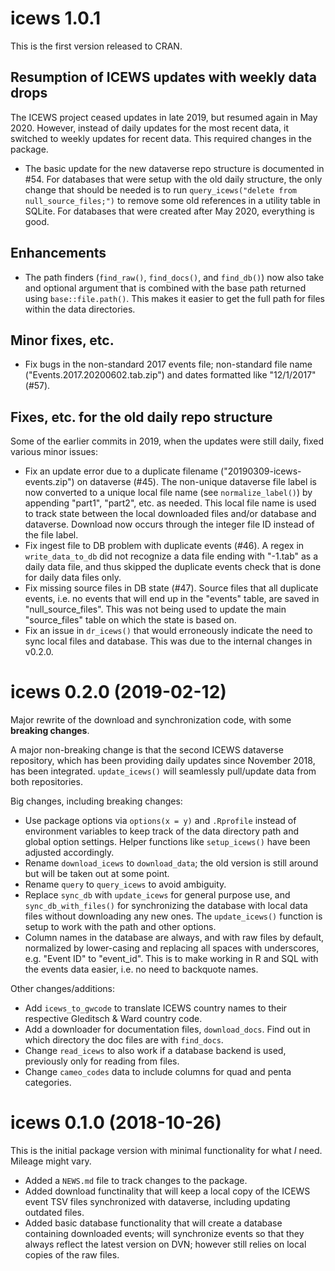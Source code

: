 
# icews 1.0.1

This is the first version released to CRAN. 

## Resumption of ICEWS updates with weekly data drops

The ICEWS project ceased updates in late 2019, but resumed again in May 2020. However, instead of daily updates for the most recent data, it switched to weekly updates for recent data. This required changes in the package. 

- The basic update for the new dataverse repo structure is documented in #54. For databases that were setup with the old daily structure, the only change that should be needed is to run `query_icews("delete from null_source_files;")` to remove some old references in a utility table in SQLite. For databases that were created after May 2020, everything is good. 

## Enhancements

- The path finders (`find_raw()`, `find_docs()`, and `find_db()`) now also take
and optional argument that is combined with the base path returned using `base::file.path()`. This makes it easier to get the full path for files within the data directories. 

## Minor fixes, etc. 

- Fix bugs in the non-standard 2017 events file; non-standard file name ("Events.2017.20200602.tab.zip") and dates formatted like "12/1/2017" (#57).

## Fixes, etc. for the old daily repo structure

Some of the earlier commits in 2019, when the updates were still daily, fixed various minor issues:

- Fix an update error due to a duplicate filename ("20190309-icews-events.zip") on dataverse (#45). The non-unique dataverse file label is now converted to a unique local file name (see `normalize_label()`) by appending "part1", "part2", etc. as needed. This local file name is used to track state between the local downloaded files and/or database and dataverse. Download now occurs through the integer file ID instead of the file label.
- Fix ingest file to DB problem with duplicate events (#46). A regex in `write_data_to_db` did not recognize a data file ending with "-1.tab" as a daily data file, and thus skipped the duplicate events check that is done for daily data files only.
- Fix missing source files in DB state (#47). Source files that all duplicate events, i.e. no events that will end up in the "events" table, are saved in "null_source_files". This was not being used to update the main "source_files" table on which the state is based on. 
- Fix an issue in `dr_icews()` that would erroneously indicate the need to sync local files and database. This was due to the internal changes in v0.2.0. 


# icews 0.2.0 (2019-02-12)

Major rewrite of the download and synchronization code, with some **breaking changes**.

A major non-breaking change is that the second ICEWS dataverse repository, which has been providing daily updates since November 2018, has been integrated. `update_icews()` will seamlessly pull/update data from both repositories. 

Big changes, including breaking changes:

* Use package options via `options(x = y)` and `.Rprofile` instead of environment variables to keep track of the data directory path and global option settings. Helper functions like `setup_icews()` have been adjusted accordingly.
* Rename `download_icews` to `download_data`; the old version is still around but will be taken out at some point.
* Rename `query` to `query_icews` to avoid ambiguity. 
* Replace `sync_db` with `update_icews` for general purpose use, and `sync_db_with_files()` for synchronizing the database with local data files without downloading any new ones. The `update_icews()` function is setup to work with the path and other options. 
* Column names in the database are always, and with raw files by default, normalized by lower-casing and replacing all spaces with underscores, e.g. "Event ID" to "event_id". This is to make working in R and SQL with the events data easier, i.e. no need to backquote names. 

Other changes/additions:

* Add `icews_to_gwcode` to translate ICEWS country names to their respective Gleditsch & Ward country code. 
* Add a downloader for documentation files, `download_docs`. Find out in which directory the doc files are with `find_docs`. 
* Change `read_icews` to also work if a database backend is used, previously only for reading from files. 
* Change `cameo_codes` data to include columns for quad and penta categories. 


# icews 0.1.0 (2018-10-26)

This is the initial package version with minimal functionality for what *I* need. Mileage might vary. 

* Added a `NEWS.md` file to track changes to the package.
* Added download functinality that will keep a local copy of the ICEWS event TSV files synchronized with dataverse, including updating outdated files.
* Added basic database functionality that will create a database containing downloaded events; will synchronize events so that they always reflect the latest version on DVN; however still relies on local copies of the raw files. 


